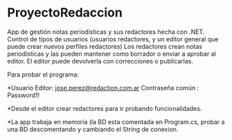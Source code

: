 # ProyectoRedaccion

App de gestión notas periodísticas y sus redactores hecha con .NET.
Control de tipos de usuarios (usuarios redactores, y un editor general que puede crear nuevos perfiles redactores)
Los redactores crean notas periodísticas y las pueden mantener como borrador o enviar a aprobar al editor. El editor puede devolverla con correcciones o publicarlas.

Para probar el programa:

*Usuario Editor: jose.perez@redaction.com.ar
Contraseña común : Password1! 

*Desde el editor crear redactores para ir probando funcionalidades.

*La app trabaja en memoria (la BD esta comentada en Program.cs, probar a una BD descomentando y cambiando el String de conexion.
